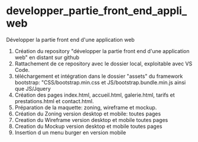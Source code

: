 # developper_partie_front_end_appli_web
Développer la partie front end d'une application web

1. Création du repository "développer la partie front end d'une application web" en distant sur github
2. Rattachement de ce repository avec le dossier local, exploitable avec VS Code.
3. téléchargement et intégration dans le dossier "assets" du framework bootstrap: "CSS/bootstrap.min.css et JS/bootstrap.bundle.min.js ainsi que JS/Jquery
4. Création des pages index.html, accueil.html, galerie.html, tarifs et prestations.html et contact.html.
5. Préparation de la maquette: zoning, wireframe et mockup.
6. Création du Zoning version desktop et mobile: toutes pages
7. Creation du Wireframe version desktop et mobile toutes pages
8. Creation du Mockup version desktop et mobile toutes pages
9. Insertion d un menu burger en version mobile